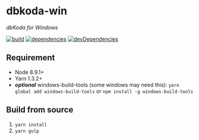 # dbkoda-win
*dbKoda for Windows*

[![build](https://img.shields.io/appveyor/ci/SouthbankDeveloper/dbkoda-win.svg?style=flat-square)](https://ci.appveyor.com/project/SouthbankDeveloper/dbkoda-win)
[![dependencies](https://img.shields.io/david/SouthbankSoftware/dbkoda-win.svg?style=flat-square)](https://david-dm.org/SouthbankSoftware/dbkoda-win)
[![devDependencies](https://img.shields.io/david/dev/SouthbankSoftware/dbkoda-win.svg?style=flat-square)](https://david-dm.org/SouthbankSoftware/dbkoda-win?type=dev)

## Requirement
* Node 8.9.1+
* Yarn 1.3.2+
* **_optional_** windows-build-tools (some windows may need this): `yarn global add windows-build-tools` or `npm install -g windows-build-tools`

## Build from source
1. `yarn install`
2. `yarn gulp`
